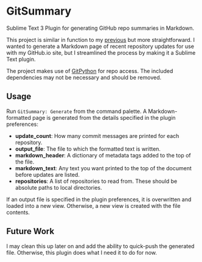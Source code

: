 # GitSummary
Sublime Text 3 Plugin for generating GitHub repo summaries in Markdown.

This project is similar in function to my [previous](https://github.com/Bunne/Progressor) but more straightforward. I wanted to generate a Markdown page of recent repository updates for use with my GitHub.io site, but I streamlined the process by making it a Sublime Text plugin.

The project makes use of [GitPython](https://github.com/gitpython-developers/GitPython) for repo access. The included dependencies may not be necessary and should be removed.

## Usage

Run `GitSummary: Generate` from the command palette. A Markdown-formatted page is generated from the details specified in the plugin preferences:

* **update_count**: How many commit messages are printed for each repository.
* **output_file**: The file to which the formatted text is written.
* **markdown_header**: A dictionary of metadata tags added to the top of the file.
* **markdown_text**: Any text you want printed to the top of the document before updates are listed.
* **repositories**: A list of repositories to read from. These should be absolute paths to local directories.

If an output file is specified in the plugin preferences, it is overwritten and loaded into a new view. Otherwise, a new view is created with the file contents.

## Future Work

I may clean this up later on and add the ability to quick-push the generated file. Otherwise, this plugin does what I need it to do for now.
